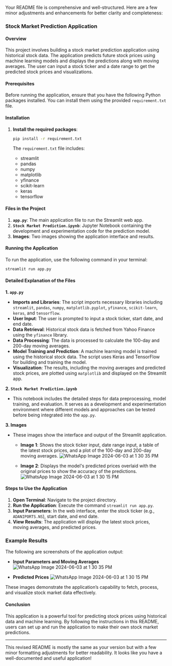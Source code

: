 Your README file is comprehensive and well-structured. Here are a few minor adjustments and enhancements for better clarity and completeness:

### Stock Market Prediction Application

#### Overview
This project involves building a stock market prediction application using historical stock data. The application predicts future stock prices using machine learning models and displays the predictions along with moving averages. The user can input a stock ticker and a date range to get the predicted stock prices and visualizations.

#### Prerequisites
Before running the application, ensure that you have the following Python packages installed. You can install them using the provided `requirement.txt` file.

#### Installation
1. **Install the required packages**:
   ```sh
   pip install -r requirement.txt
   ```
   
   The `requirement.txt` file includes:
   - streamlit
   - pandas
   - numpy
   - matplotlib
   - yfinance
   - scikit-learn
   - keras
   - tensorflow

#### Files in the Project
1. **`app.py`**: The main application file to run the Streamlit web app.
2. **`Stock Market Prediction.ipynb`**: Jupyter Notebook containing the development and experimentation code for the prediction model.
3. **Images**: Two images showing the application interface and results.

#### Running the Application
To run the application, use the following command in your terminal:
```sh
streamlit run app.py
```

#### Detailed Explanation of the Files

**1. `app.py`**
- **Imports and Libraries**: The script imports necessary libraries including `streamlit`, `pandas`, `numpy`, `matplotlib.pyplot`, `yfinance`, `scikit-learn`, `keras`, and `tensorflow`.
- **User Input**: The user is prompted to input a stock ticker, start date, and end date.
- **Data Retrieval**: Historical stock data is fetched from Yahoo Finance using the `yfinance` library.
- **Data Processing**: The data is processed to calculate the 100-day and 200-day moving averages.
- **Model Training and Prediction**: A machine learning model is trained using the historical stock data. The script uses Keras and TensorFlow for building and training the model.
- **Visualization**: The results, including the moving averages and predicted stock prices, are plotted using `matplotlib` and displayed on the Streamlit app.

**2. `Stock Market Prediction.ipynb`**
- This notebook includes the detailed steps for data preprocessing, model training, and evaluation. It serves as a development and experimentation environment where different models and approaches can be tested before being integrated into the `app.py`.

**3. Images**
- These images show the interface and output of the Streamlit application.
   - **Image 1**: Shows the stock ticker input, date range input, a table of the latest stock prices, and a plot of the 100-day and 200-day moving averages.
     ![WhatsApp Image 2024-06-03 at 1 30 35 PM](https://github.com/gitan12/Stock-Market-Prediction-/assets/152585363/be161d5b-e4f3-46b1-a79d-af2eebe02c77)

   - **Image 2**: Displays the model's predicted prices overlaid with the original prices to show the accuracy of the predictions.
     ![WhatsApp Image 2024-06-03 at 1 30 15 PM](https://github.com/gitan12/Stock-Market-Prediction-/assets/152585363/325785ee-4404-4355-8d06-6e656bd7c809)


#### Steps to Use the Application
1. **Open Terminal**: Navigate to the project directory.
2. **Run the Application**: Execute the command `streamlit run app.py`.
3. **Input Parameters**: In the web interface, enter the stock ticker (e.g., `ADANIPORTS.NS`), start date, and end date.
4. **View Results**: The application will display the latest stock prices, moving averages, and predicted prices.

### Example Results
The following are screenshots of the application output:

- **Input Parameters and Moving Averages**
  ![WhatsApp Image 2024-06-03 at 1 30 35 PM](https://github.com/gitan12/Stock-Market-Prediction-/assets/152585363/8eb050d6-7531-4da4-b290-9cf7875bd8a1)

- **Predicted Prices**
  ![WhatsApp Image 2024-06-03 at 1 30 15 PM](https://github.com/gitan12/Stock-Market-Prediction-/assets/152585363/f5ea5e9e-4eac-45f7-94b4-9f598133b7ce)

These images demonstrate the application’s capability to fetch, process, and visualize stock market data effectively.

#### Conclusion
This application is a powerful tool for predicting stock prices using historical data and machine learning. By following the instructions in this README, users can set up and run the application to make their own stock market predictions.

---

This revised README is mostly the same as your version but with a few minor formatting adjustments for better readability. It looks like you have a well-documented and useful application!
